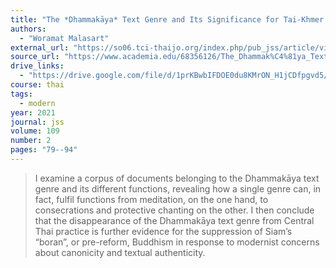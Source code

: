 ```yaml
---
title: "The *Dhammakāya* Text Genre and Its Significance for Tai-Khmer Buddhism and Modern Marginalisation"
authors:
  - "Woramat Malasart"
external_url: "https://so06.tci-thaijo.org/index.php/pub_jss/article/view/252151/170550"
source_url: "https://www.academia.edu/68356126/The_Dhammak%C4%81ya_Text_Genre_and_Its_Significance_for_Tai_Khmer_Buddhism_and_Modern_Marginalisation"
drive_links:
  - "https://drive.google.com/file/d/1prKBwbIFDOE0du8KMrON_H1jCDfpgvd5/view?usp=drivesdk"
course: thai
tags:
  - modern
year: 2021
journal: jss
volume: 109
number: 2
pages: "79--94"
---
```


> I examine a corpus of documents belonging to the Dhammakāya text genre and its different functions, revealing how a single genre can, in fact, fulfil functions
from meditation, on the one hand, to consecrations and protective chanting on the other. I then conclude that the disappearance of the Dhammakāya text genre from Central Thai practice is further evidence for the suppression of Siam’s “boran”, or pre-reform, Buddhism in response to modernist concerns about canonicity and textual authenticity.
